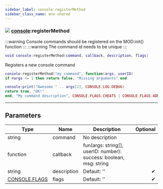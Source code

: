 ```yaml
---
sidebar_label: console:registerMethod
sidebar_class_name: env-shared
---
```


### ![](/img/wiki/shared.png) [console](../console/README.md):registerMethod

:::warning
Console commands should be registered on the MOD:init() function
:::
:::warning
The command id needs to be unique
:::


```lua
void console:registerMethod(command, callback, description, flags)
```

Registers a new console command<br/>
```lua
console:registerMethod("my_command", function(args, userID)
if #args <= 1 then return false, "Missing arguments" end

console:print("Awesome " .. args[2], CONSOLE.LOG.DEBUG)
return true, "OK!"
end, "My command description", CONSOLE.FLAGS.CHEATS | CONSOLE.FLAGS.ADMIN) -- Admin only and requires cheats enabled
```


-----------------
## Parameters

| Type   | Name | Description | Optional |
| ------ | ---- | ----------- | -------: |
| string | command | No description |   |
| function | callback | fun(args: string[], userID: number): success: boolean, msg: string |   |
| string | description | Default: '' | ✔ |
| [CONSOLE.FLAGS](../console.flags/README.md) | flags | Default: '' | ✔ |

